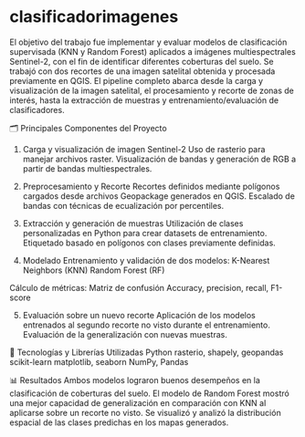 # clasificadorimagenes
El objetivo del trabajo fue implementar y evaluar modelos de clasificación supervisada (KNN y Random Forest) aplicados a imágenes multiespectrales Sentinel-2, con el fin de identificar diferentes coberturas del suelo. Se trabajó con dos recortes de una imagen satelital obtenida y procesada previamente en QGIS. 
El pipeline completo abarca desde la carga y visualización de la imagen satelital, el procesamiento y recorte de zonas de interés, hasta la extracción de muestras y entrenamiento/evaluación de clasificadores.

🗂️ Principales Componentes del Proyecto
1. Carga y visualización de imagen Sentinel-2
Uso de rasterio para manejar archivos raster.
Visualización de bandas y generación de RGB a partir de bandas multiespectrales.

2. Preprocesamiento y Recorte
Recortes definidos mediante polígonos cargados desde archivos Geopackage generados en QGIS.
Escalado de bandas con técnicas de ecualización por percentiles.

3. Extracción y generación de muestras
Utilización de clases personalizadas en Python para crear datasets de entrenamiento.
Etiquetado basado en polígonos con clases previamente definidas.

4. Modelado
Entrenamiento y validación de dos modelos:
K-Nearest Neighbors (KNN)
Random Forest (RF)

Cálculo de métricas:
Matriz de confusión
Accuracy, precision, recall, F1-score

5. Evaluación sobre un nuevo recorte
Aplicación de los modelos entrenados al segundo recorte no visto durante el entrenamiento.
Evaluación de la generalización con nuevas muestras.

🧰 Tecnologías y Librerías Utilizadas
Python
rasterio, shapely, geopandas
scikit-learn
matplotlib, seaborn
NumPy, Pandas

📊 Resultados
Ambos modelos lograron buenos desempeños en la clasificación de coberturas del suelo.
El modelo de Random Forest mostró una mejor capacidad de generalización en comparación con KNN al aplicarse sobre un recorte no visto.
Se visualizó y analizó la distribución espacial de las clases predichas en los mapas generados.
